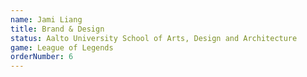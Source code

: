 ```yaml
---
name: Jami Liang
title: Brand & Design
status: Aalto University School of Arts, Design and Architecture
game: League of Legends
orderNumber: 6
---
```

